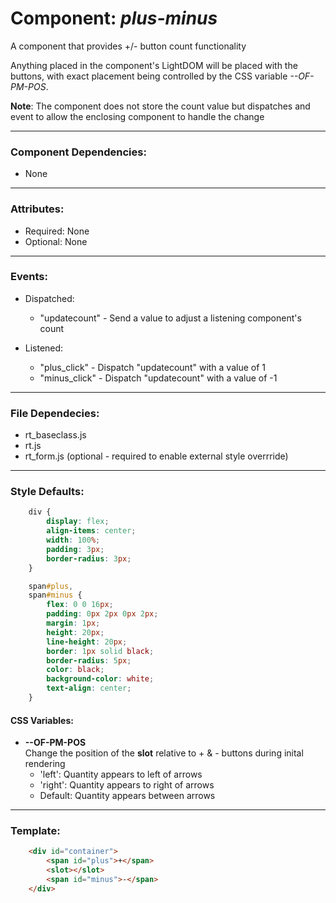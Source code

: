 # Component: *plus-minus*

A component that provides +/- button count functionality

Anything placed in the component's LightDOM will be placed with the buttons, with exact placement being controlled by the CSS variable *--OF-PM-POS*.

**Note**: The component does not store the count value but dispatches and event to allow the enclosing component to handle the change

---
### Component Dependencies:  
- None

---
### Attributes:
- Required: None
- Optional: None

---
### Events:
- Dispatched: 
    - "updatecount"
    \- Send a value to adjust a listening component's count

- Listened:
    - "plus_click"
       \- Dispatch "updatecount" with a value of 1
    - "minus_click"
        \- Dispatch "updatecount" with a value of -1

---
### File Dependecies:  
- rt_baseclass.js  
- rt.js  
- rt_form.js (optional - required to enable external style overrride)

---
### Style Defaults:  
```css
    div {
        display: flex;
        align-items: center;
        width: 100%;
        padding: 3px;
        border-radius: 3px;
    }

    span#plus,
    span#minus {
        flex: 0 0 16px;
        padding: 0px 2px 0px 2px;
        margin: 1px;
        height: 20px;
        line-height: 20px;
        border: 1px solid black;
        border-radius: 5px;
        color: black;
        background-color: white;
        text-align: center;
    }
```
#### CSS Variables:
- **--OF-PM-POS**  
Change the position of the **slot** relative to + & - buttons during inital rendering   
  - 'left': Quantity appears to left of arrows  
  - 'right': Quantity appears to right of arrows  
  - Default: Quantity appears between arrows   

---
### Template:  
```html
    <div id="container">
        <span id="plus">+</span>
        <slot></slot>
        <span id="minus">-</span>
    </div>
```
